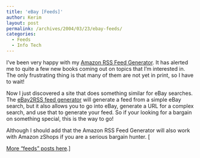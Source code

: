 ```yaml
---
title: 'eBay [Feeds]'
author: Kerim
layout: post
permalink: /archives/2004/03/23/ebay-feeds/
categories:
  - Feeds
  - Info Tech
---
```

I&#8217;ve been very happy with my <a href="http://www.oxusnet.net/amazon/index.html" onclick="_gaq.push(['_trackEvent', 'outbound-article', 'http://www.oxusnet.net/amazon/index.html', 'Amazon RSS Feed Generator']);" >Amazon RSS Feed Generator</a>. It has alerted me to quite a few new books coming out on topics that I&#8217;m interested in. The only frustrating thing is that many of them are not yet in print, so I have to wait!

Now I just discovered a site that does something similar for eBay searches. The <a href="http://www.ebaygeeks.com/desktopmodules/ebaygeeks/ebay2rss.aspx" onclick="_gaq.push(['_trackEvent', 'outbound-article', 'http://www.ebaygeeks.com/desktopmodules/ebaygeeks/ebay2rss.aspx', 'eBay2RSS feed generator']);" >eBay2RSS feed generator</a> will generate a feed from a simple eBay search, but it also allows you to go into eBay, generate a URL for a complex search, and use that to generate your feed. So if your looking for a bargain on something special, this is the way to go!

Although I should add that the Amazon RSS Feed Generator will also work with Amazon zShops if you are a serious bargain hunter. [

<a href="http://test.oxus.net/archives/cat_feeds.html" onclick="_gaq.push(['_trackEvent', 'outbound-article', 'http://test.oxus.net/archives/cat_feeds.html', 'More &#8220;feeds&#8221; posts here']);" >More &#8220;feeds&#8221; posts here</a>.] 


